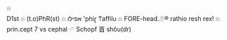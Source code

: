 𓁶  
D1st 𓁶 (t.o)PhR(st) 𓁶 אפילו 'phiɽ 𐀣affilu 𓁶 FORE-head𓄂® rathio resh rex! 𓁶 prin.cept 7 vs cephal 𓃿 Schopf 首 shǒu(dr)  